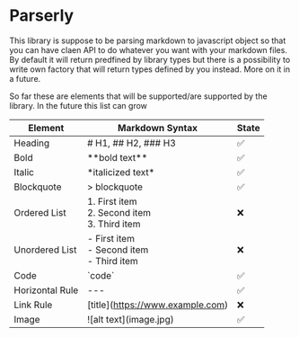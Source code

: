# Parserly

This library is suppose to be parsing markdown to javascript object so that you can have claen API to do whatever you want with your markdown files. By default it will return predfined by library types but there is a possibility to write own factory that will return types defined by you instead. More on it in a future.

So far these are elements that will be supported/are supported by the library. In the future this list can grow

| Element         | Markdown Syntax                                        | State |
| --------------- | ------------------------------------------------------ | ----- |
| Heading         | # H1, ## H2, ### H3                                    | ✅    |
| Bold            | \*\*bold text\*\*                                      | ✅    |
| Italic          | \*italicized text\*                                    | ✅    |
| Blockquote      | > blockquote                                           | ✅    |
| Ordered List    | 1. First item </br> 2. Second item </br> 3. Third item | ❌    |
| Unordered List  | - First item </br> - Second item </br> - Third item    | ❌    |
| Code            | \`code\`                                               | ✅    |
| Horizontal Rule | ---                                                    | ✅    |
| Link Rule       | \[title](https://www.example.com)                      | ❌    |
| Image           | \!\[alt text](image.jpg)                               | ✅    |
